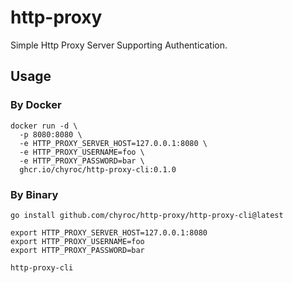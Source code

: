 # http-proxy

Simple Http Proxy Server Supporting Authentication.

## Usage

### By Docker

```shell
docker run -d \
  -p 8080:8080 \
  -e HTTP_PROXY_SERVER_HOST=127.0.0.1:8080 \
  -e HTTP_PROXY_USERNAME=foo \
  -e HTTP_PROXY_PASSWORD=bar \
  ghcr.io/chyroc/http-proxy-cli:0.1.0
```

### By Binary

```shell
go install github.com/chyroc/http-proxy/http-proxy-cli@latest

export HTTP_PROXY_SERVER_HOST=127.0.0.1:8080
export HTTP_PROXY_USERNAME=foo
export HTTP_PROXY_PASSWORD=bar

http-proxy-cli
```
